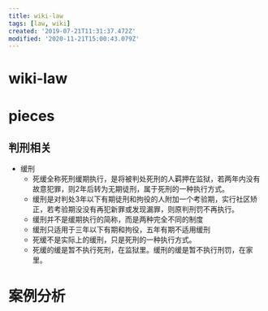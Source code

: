 ```yaml
---
title: wiki-law
tags: [law, wiki]
created: '2019-07-21T11:31:37.472Z'
modified: '2020-11-21T15:00:43.079Z'
---
```


# wiki-law

# pieces

## 判刑相关

- 缓刑
  - 死缓全称死刑缓期执行，是将被判处死刑的人羁押在监狱，若两年内没有故意犯罪，则2年后转为无期徒刑，属于死刑的一种执行方式。
  - 缓刑是对判处3年以下有期徒刑和拘役的人附加一个考验期，实行社区矫正，若考验期没没有再犯新罪或发现漏罪，则原判刑罚不再执行。
  - 缓刑并不是缓期执行的简称，而是两种完全不同的制度
  - 缓刑只适用于三年以下有期和拘役，五年有期不适用缓刑
  - 死缓不是实际上的缓刑，只是死刑的一种执行方式。
  - 死缓的缓是暂不执行死刑，在监狱里。缓刑的缓是暂不执行刑罚，在家里。

# 案例分析
